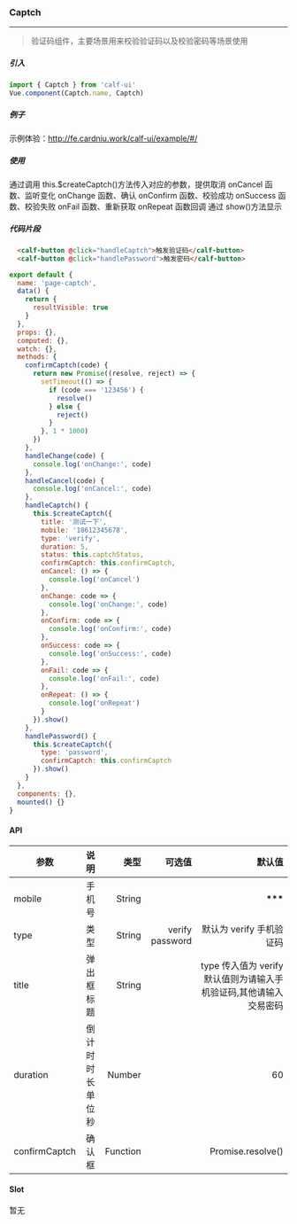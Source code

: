 ### Captch

---

> 验证码组件，主要场景用来校验验证码以及校验密码等场景使用

##### 引入

```javascript
import { Captch } from 'calf-ui'
Vue.component(Captch.name, Captch)
```

##### 例子

示例体验：http://fe.cardniu.work/calf-ui/example/#/

##### 使用

通过调用 this.$createCaptch()方法传入对应的参数，提供取消 onCancel 函数、监听变化 onChange 函数、确认 onConfirm 函数、校验成功 onSuccess 函数、校验失败 onFail 函数、重新获取 onRepeat 函数回调 通过 show()方法显示

##### 代码片段

```html
  <calf-button @click="handleCaptch">触发验证码</calf-button>
  <calf-button @click="handlePassword">触发密码</calf-button>
```

```javascript
export default {
  name: 'page-captch',
  data() {
    return {
      resultVisible: true
    }
  },
  props: {},
  computed: {},
  watch: {},
  methods: {
    confirmCaptch(code) {
      return new Promise((resolve, reject) => {
        setTimeout(() => {
          if (code === '123456') {
            resolve()
          } else {
            reject()
          }
        }, 1 * 1000)
      })
    },
    handleChange(code) {
      console.log('onChange:', code)
    },
    handleCancel(code) {
      console.log('onCancel:', code)
    },
    handleCaptch() {
      this.$createCaptch({
        title: '测试一下',
        mobile: '18612345678',
        type: 'verify',
        duration: 5,
        status: this.captchStatus,
        confirmCaptch: this.confirmCaptch,
        onCancel: () => {
          console.log('onCancel')
        },
        onChange: code => {
          console.log('onChange:', code)
        },
        onConfirm: code => {
          console.log('onConfirm:', code)
        },
        onSuccess: code => {
          console.log('onSuccess:', code)
        },
        onFail: code => {
          console.log('onFail:', code)
        },
        onRepeat: () => {
          console.log('onRepeat')
        }
      }).show()
    },
    handlePassword() {
      this.$createCaptch({
        type: 'password',
        confirmCaptch: this.confirmCaptch
      }).show()
    }
  },
  components: {},
  mounted() {}
}
```

#### API

| 参数          |       说明       |     类型 |          可选值 |                                                             默认值 |
| ------------- | :--------------: | -------: | --------------: | -----------------------------------------------------------------: |
| mobile        |      手机号      |   String |                 |                                                     ****\*\*\***** |
| type          |       类型       |   String | verify password |                                           默认为 verify 手机验证码 |
| title         |    弹出框标题    |   String |                 | type 传入值为 verify 默认值则为请输入手机验证码,其他请输入交易密码 |
| duration      | 倒计时时长单位秒 |   Number |                 |                                                                 60 |
| confirmCaptch |      确认框      | Function |                 |                                                  Promise.resolve() |

#### Slot

暂无
